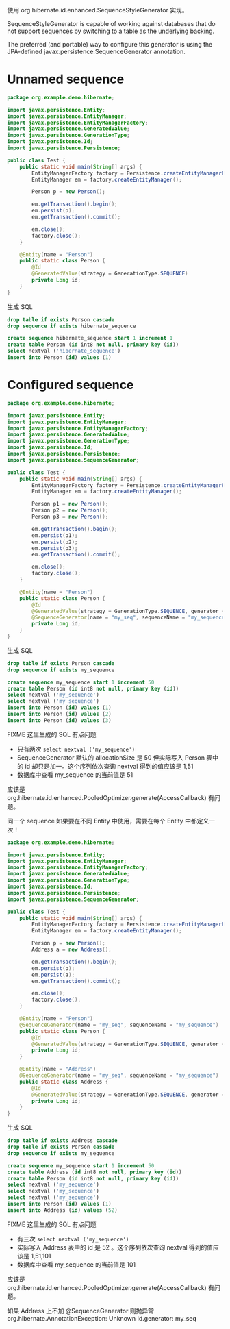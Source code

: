 使用 org.hibernate.id.enhanced.SequenceStyleGenerator 实现。


SequenceStyleGenerator is capable of working against databases that do not support sequences by switching to a table as the underlying backing.


The preferred (and portable) way to configure this generator is using the JPA-defined javax.persistence.SequenceGenerator annotation.


# Unnamed sequence
```java
package org.example.demo.hibernate;

import javax.persistence.Entity;
import javax.persistence.EntityManager;
import javax.persistence.EntityManagerFactory;
import javax.persistence.GeneratedValue;
import javax.persistence.GenerationType;
import javax.persistence.Id;
import javax.persistence.Persistence;

public class Test {
    public static void main(String[] args) {
        EntityManagerFactory factory = Persistence.createEntityManagerFactory("test");
        EntityManager em = factory.createEntityManager();

        Person p = new Person();

        em.getTransaction().begin();
        em.persist(p);
        em.getTransaction().commit();

        em.close();
        factory.close();
    }

    @Entity(name = "Person")
    public static class Person {
        @Id
        @GeneratedValue(strategy = GenerationType.SEQUENCE)
        private Long id;
    }
}
```


生成 SQL
```sql
drop table if exists Person cascade
drop sequence if exists hibernate_sequence

create sequence hibernate_sequence start 1 increment 1
create table Person (id int8 not null, primary key (id))
select nextval ('hibernate_sequence')
insert into Person (id) values (1)
```


# Configured sequence
```java
package org.example.demo.hibernate;

import javax.persistence.Entity;
import javax.persistence.EntityManager;
import javax.persistence.EntityManagerFactory;
import javax.persistence.GeneratedValue;
import javax.persistence.GenerationType;
import javax.persistence.Id;
import javax.persistence.Persistence;
import javax.persistence.SequenceGenerator;

public class Test {
    public static void main(String[] args) {
        EntityManagerFactory factory = Persistence.createEntityManagerFactory("test");
        EntityManager em = factory.createEntityManager();

        Person p1 = new Person();
        Person p2 = new Person();
        Person p3 = new Person();

        em.getTransaction().begin();
        em.persist(p1);
        em.persist(p2);
        em.persist(p3);
        em.getTransaction().commit();

        em.close();
        factory.close();
    }

    @Entity(name = "Person")
    public static class Person {
        @Id
        @GeneratedValue(strategy = GenerationType.SEQUENCE, generator = "my_seq")
        @SequenceGenerator(name = "my_seq", sequenceName = "my_sequence")
        private Long id;
    }
}
```


生成 SQL
```sql
drop table if exists Person cascade
drop sequence if exists my_sequence

create sequence my_sequence start 1 increment 50
create table Person (id int8 not null, primary key (id))
select nextval ('my_sequence')
select nextval ('my_sequence')
insert into Person (id) values (1)
insert into Person (id) values (2)
insert into Person (id) values (3)
```


FIXME 这里生成的 SQL 有点问题
- 只有两次 `select nextval ('my_sequence')`
- SequenceGenerator 默认的 allocationSize 是 50 但实际写入 Person 表中的 id 却只是加一。这个序列依次查询 nextval 得到的值应该是 1,51
- 数据库中查看 my_sequence 的当前值是 51


应该是 org.hibernate.id.enhanced.PooledOptimizer.generate(AccessCallback) 有问题。


同一个 sequence 如果要在不同 Entity 中使用，需要在每个 Entity 中都定义一次！
```java
package org.example.demo.hibernate;

import javax.persistence.Entity;
import javax.persistence.EntityManager;
import javax.persistence.EntityManagerFactory;
import javax.persistence.GeneratedValue;
import javax.persistence.GenerationType;
import javax.persistence.Id;
import javax.persistence.Persistence;
import javax.persistence.SequenceGenerator;

public class Test {
    public static void main(String[] args) {
        EntityManagerFactory factory = Persistence.createEntityManagerFactory("test");
        EntityManager em = factory.createEntityManager();

        Person p = new Person();
        Address a = new Address();

        em.getTransaction().begin();
        em.persist(p);
        em.persist(a);
        em.getTransaction().commit();

        em.close();
        factory.close();
    }

    @Entity(name = "Person")
    @SequenceGenerator(name = "my_seq", sequenceName = "my_sequence")
    public static class Person {
        @Id
        @GeneratedValue(strategy = GenerationType.SEQUENCE, generator = "my_seq")
        private Long id;
    }

    @Entity(name = "Address")
    @SequenceGenerator(name = "my_seq", sequenceName = "my_sequence")
    public static class Address {
        @Id
        @GeneratedValue(strategy = GenerationType.SEQUENCE, generator = "my_seq")
        private Long id;
    }
}
```


生成 SQL
```sql
drop table if exists Address cascade
drop table if exists Person cascade
drop sequence if exists my_sequence

create sequence my_sequence start 1 increment 50
create table Address (id int8 not null, primary key (id))
create table Person (id int8 not null, primary key (id))
select nextval ('my_sequence')
select nextval ('my_sequence')
select nextval ('my_sequence')
insert into Person (id) values (1)
insert into Address (id) values (52)
```


FIXME 这里生成的 SQL 有点问题
- 有三次 `select nextval ('my_sequence')`
- 实际写入 Address 表中的 id 是 52 。这个序列依次查询 nextval 得到的值应该是 1,51,101
- 数据库中查看 my_sequence 的当前值是 101


应该是 org.hibernate.id.enhanced.PooledOptimizer.generate(AccessCallback) 有问题。


如果 Address 上不加 @SequenceGenerator 则抛异常 org.hibernate.AnnotationException: Unknown Id.generator: my_seq

